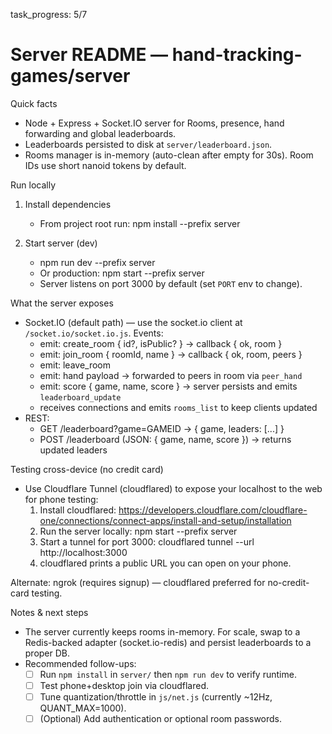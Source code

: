 task_progress: 5/7

# Server README — hand-tracking-games/server

Quick facts
- Node + Express + Socket.IO server for Rooms, presence, hand forwarding and global leaderboards.
- Leaderboards persisted to disk at `server/leaderboard.json`.
- Rooms manager is in-memory (auto-clean after empty for 30s). Room IDs use short nanoid tokens by default.

Run locally
1. Install dependencies
   - From project root run:
     npm install --prefix server

2. Start server (dev)
   - npm run dev --prefix server
   - Or production: npm start --prefix server
   - Server listens on port 3000 by default (set `PORT` env to change).

What the server exposes
- Socket.IO (default path) — use the socket.io client at `/socket.io/socket.io.js`.
  Events:
  - emit: create_room { id?, isPublic? } -> callback { ok, room }
  - emit: join_room { roomId, name } -> callback { ok, room, peers }
  - emit: leave_room
  - emit: hand payload -> forwarded to peers in room via `peer_hand`
  - emit: score { game, name, score } -> server persists and emits `leaderboard_update`
  - receives connections and emits `rooms_list` to keep clients updated
- REST:
  - GET  /leaderboard?game=GAMEID  -> { game, leaders: [...] }
  - POST /leaderboard  (JSON: { game, name, score }) -> returns updated leaders

Testing cross-device (no credit card)
- Use Cloudflare Tunnel (cloudflared) to expose your localhost to the web for phone testing:
  1. Install cloudflared: https://developers.cloudflare.com/cloudflare-one/connections/connect-apps/install-and-setup/installation
  2. Run the server locally: npm start --prefix server
  3. Start a tunnel for port 3000:
     cloudflared tunnel --url http://localhost:3000
  4. cloudflared prints a public URL you can open on your phone.

Alternate: ngrok (requires signup) — cloudflared preferred for no-credit-card testing.

Notes & next steps
- The server currently keeps rooms in-memory. For scale, swap to a Redis-backed adapter (socket.io-redis) and persist leaderboards to a proper DB.
- Recommended follow-ups:
  - [ ] Run `npm install` in `server/` then `npm run dev` to verify runtime.
  - [ ] Test phone+desktop join via cloudflared.
  - [ ] Tune quantization/throttle in `js/net.js` (currently ~12Hz, QUANT_MAX=1000).
  - [ ] (Optional) Add authentication or optional room passwords.
